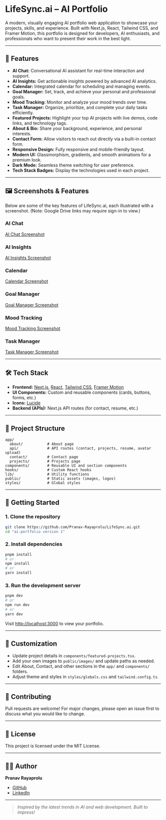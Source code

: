 # LifeSync.ai – AI Portfolio

A modern, visually engaging AI portfolio web application to showcase your projects, skills, and experience. Built with Next.js, React, Tailwind CSS, and Framer Motion, this portfolio is designed for developers, AI enthusiasts, and professionals who want to present their work in the best light.

---

## 🚀 Features

- **AI Chat:** Conversational AI assistant for real-time interaction and support.
- **AI Insights:** Get actionable insights powered by advanced AI analytics.
- **Calendar:** Integrated calendar for scheduling and managing events.
- **Goal Manager:** Set, track, and achieve your personal and professional goals.
- **Mood Tracking:** Monitor and analyze your mood trends over time.
- **Task Manager:** Organize, prioritize, and complete your daily tasks efficiently.
- **Featured Projects:** Highlight your top AI projects with live demos, code links, and technology tags.
- **About & Bio:** Share your background, experience, and personal interests.
- **Contact Form:** Allow visitors to reach out directly via a built-in contact form.
- **Responsive Design:** Fully responsive and mobile-friendly layout.
- **Modern UI:** Glassmorphism, gradients, and smooth animations for a premium look.
- **Dark Mode:** Seamless theme switching for user preference.
- **Tech Stack Badges:** Display the technologies used in each project.

---

## 🖼️ Screenshots & Features

Below are some of the key features of LifeSync.ai, each illustrated with a screenshot. (Note: Google Drive links may require sign-in to view.)

### AI Chat

[AI Chat Screenshot](https://drive.google.com/file/d/19ZnO-rCPvSlzbZuqQLW_q_eXI-hyyfkT/view?usp=sharing)

### AI Insights

[AI Insights Screenshot](https://drive.google.com/file/d/1m5X4oI0FtfepRltZar_zoWoB7f3Fn4He/view?usp=sharing)

### Calendar

[Calendar Screenshot](https://drive.google.com/file/d/1so7CNtmjoVTlTUXVZ_TOLtCwTrewvazU/view?usp=drive_link)

### Goal Manager

[Goal Manager Screenshot](https://drive.google.com/file/d/1aztlXSynBEXSbhwjKuwmp8TuFwD4r8d4/view?usp=sharing)

### Mood Tracking

[Mood Tracking Screenshot](https://drive.google.com/file/d/1U7TwJbdvuPkZZ_p34gy95J1zgJZXxN8O/view?usp=sharing)

### Task Manager

[Task Manager Screenshot](https://drive.google.com/file/d/1pTN0vxCnlWYQUgFCQzYkcQkEIkfttjH9/view?usp=sharing)

---

## 🛠️ Tech Stack

- **Frontend:** [Next.js](https://nextjs.org/), [React](https://react.dev/), [Tailwind CSS](https://tailwindcss.com/), [Framer Motion](https://www.framer.com/motion/)
- **UI Components:** Custom and reusable components (cards, buttons, forms, etc.)
- **Icons:** [Lucide](https://lucide.dev/)
- **Backend (APIs):** Next.js API routes (for contact, resume, etc.)

---

## 📂 Project Structure

```
app/
  about/           # About page
  api/             # API routes (contact, projects, resume, avatar upload)
  contact/         # Contact page
  projects/        # Projects page
components/        # Reusable UI and section components
hooks/             # Custom React hooks
lib/               # Utility functions
public/            # Static assets (images, logos)
styles/            # Global styles
```

---

## 🏁 Getting Started

### 1. Clone the repository

```sh
git clone https://github.com/Pranav-Rayaprolu/LifeSync.ai.git
cd "ai-portfolio version 1"
```

### 2. Install dependencies

```sh
pnpm install
# or
npm install
# or
yarn install
```

### 3. Run the development server

```sh
pnpm dev
# or
npm run dev
# or
yarn dev
```

Visit [http://localhost:3000](http://localhost:3000) to view your portfolio.

---

## 📝 Customization

- Update project details in `components/featured-projects.tsx`.
- Add your own images to `public/images/` and update paths as needed.
- Edit About, Contact, and other sections in the `app/` and `components/` folders.
- Adjust theme and styles in `styles/globals.css` and `tailwind.config.ts`.

---

## 🤝 Contributing

Pull requests are welcome! For major changes, please open an issue first to discuss what you would like to change.

---

## 📄 License

This project is licensed under the MIT License.

---

## 🙋‍♂️ Author

**Pranav Rayaprolu**

- [GitHub](https://github.com/Pranav-Rayaprolu)
- [LinkedIn](https://www.linkedin.com/in/pranav-rayaprolu/)

---

> _Inspired by the latest trends in AI and web development. Built to impress!_
